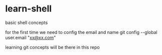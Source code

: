 # learn-shell
basic shell concepts

for the first time we need to config the email and name
git config --global user.email "xx@xx.com"

learning git concepts will be there in this repo